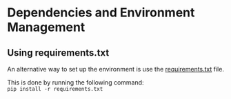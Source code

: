 # Dependencies and Environment Management

## Using requirements.txt

An alternative way to set up the environment is use the [requirements.txt](https://github.com/BuzzKanga/MLZoomCamp-CNN-CatBreedClassification/blob/main/requirements.txt) file.  

This is done by running the following command:  
`pip install -r requirements.txt`


